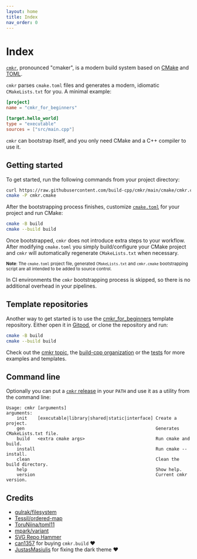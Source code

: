 ```yaml
---
layout: home
title: Index
nav_order: 0
---
```


# Index

[`cmkr`](https://github.com/build-cpp/cmkr), pronounced "cmaker", is a modern build system based on [CMake](https://cmake.org/) and [TOML](https://toml.io).

`cmkr` parses `cmake.toml` files and generates a modern, idiomatic `CMakeLists.txt` for you. A minimal example:

```toml
[project]
name = "cmkr_for_beginners"

[target.hello_world]
type = "executable"
sources = ["src/main.cpp"]
```

`cmkr` can bootstrap itself, and you only need CMake and a C++ compiler to use it.

## Getting started

To get started, run the following commands from your project directory:

```sh
curl https://raw.githubusercontent.com/build-cpp/cmkr/main/cmake/cmkr.cmake -o cmkr.cmake
cmake -P cmkr.cmake
```

After the bootstrapping process finishes, customize [`cmake.toml`](./cmake-toml) for your project and run CMake:

```sh
cmake -B build
cmake --build build
```

Once bootstrapped, `cmkr` does not introduce extra steps to your workflow. After modifying `cmake.toml` you simply build/configure your CMake project and `cmkr` will automatically regenerate `CMakeLists.txt` when necessary.

<sub>**Note**: The `cmake.toml` project file, generated `CMakeLists.txt` and `cmkr.cmake` bootstrapping script are all intended to be added to source control.</sub>

In CI environments the `cmkr` bootstrapping process is skipped, so there is no additional overhead in your pipelines.

## Template repositories

Another way to get started is to use the [cmkr_for_beginners](https://github.com/build-cpp/cmkr_for_beginners) template repository. Either open it in [Gitpod](https://gitpod.io/#https://github.com/build-cpp/cmkr_for_beginners), or clone the repository and run:

```sh
cmake -B build
cmake --build build
```

Check out the [cmkr topic](https://github.com/topics/cmkr), the [build-cpp organization](https://github.com/build-cpp) or the [tests](https://github.com/build-cpp/cmkr/tree/main/tests) for more examples and templates.

## Command line

Optionally you can put a [`cmkr` release](https://github.com/build-cpp/cmkr/releases) in your `PATH` and use it as a utility from the command line:

```
Usage: cmkr [arguments]
arguments:
    init    [executable|library|shared|static|interface] Create a project.
    gen                                                  Generates CMakeLists.txt file.
    build   <extra cmake args>                           Run cmake and build.
    install                                              Run cmake --install.
    clean                                                Clean the build directory.
    help                                                 Show help.
    version                                              Current cmkr version.
```

## Credits

- [gulrak/filesystem](https://github.com/gulrak/filesystem)
- [Tessil/ordered-map](https://github.com/Tessil/ordered-map)
- [ToruNiina/toml11](https://github.com/ToruNiina/toml11)
- [mpark/variant](https://github.com/mpark/variant)
- [SVG Repo Hammer](https://www.svgrepo.com/svg/192268/hammer)
- [can1357](https://github.com/can1357) for buying `cmkr.build` ❤️
- [JustasMasiulis](https://github.com/JustasMasiulis) for fixing the dark theme ❤️

